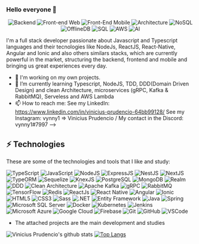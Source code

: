 ### Hello everyone 👋

<p align="center">
  
  <img alt="Backend" src="https://img.shields.io/badge/Backend-NodeJS%20%26%20Spring-green" />

  <img alt="Front-end Web" src="https://img.shields.io/badge/Web-React%20%7C%20Angular-blue" />
  
  <img alt="Front-End Mobile" src="https://img.shields.io/badge/Mobile-React--Native%20%7C%20Ionic-blue" />
  
  <img alt="Architecture" src="https://img.shields.io/badge/Architecture-DDD%20%26%20Clean%20architecture-brightgreen" />

  <img alt="NoSQL" src="https://img.shields.io/badge/NoSQL-MongoDB-green" />
    
  <img alt="OfflineDB" src="https://img.shields.io/badge/OfflineDB-Realm-ef476f" />

  <img alt="SQL" src="https://img.shields.io/badge/SQL-PosgreSQL-blue" />
  
  <img alt="AWS" src="https://img.shields.io/badge/Cloud-AWS-orange" />
  
  <img alt="AI" src="https://img.shields.io/badge/AI-TensorFlow-f8961e" />
 
</p>

I'm a full stack developer passionate about Javascript and Typescript languages and their tecnologies like NodeJs, ReactJS, React-Native, Angular and Ionic and also others similars stacks, which are currently powerful in the market, structuring the backend, frontend and mobile and bringing us great experiences every day. 

- 🔭 I'm working on my own projects.
- 🌱 I’m currently learning Typescript, NodeJS, TDD, DDD(Domain Driven Design) and clean Architecture, microservices (gRPC, Kafka & RabbitMQ), Serveless and AWS Lambda
- 📫 How to reach me: 
  See my LinkedIn: https://www.linkedin.com/in/vinicius-prudencio-64bb99128/
  See my Instagram: vynny1 => Vinicius Prudencio /
  My contact in the Discord: vynny1#7997
-->

## ⚡ Technologies

These are some of the technologies and tools that I like and study:

![TypeScript](https://img.shields.io/badge/-TypeScript-007ACC?style=flat-square&logo=typescript&logoColor=white)
![JavaScript](https://img.shields.io/badge/-JavaScript-ffc43d?style=flat-square&logo=javascript&logoColor=white)
![NodeJS](https://img.shields.io/badge/-Nodejs-339933?style=flat-square&logo=Node.js&logoColor=white)
![ExpressJS](https://img.shields.io/badge/-ExpressJS-green?style=flat-square&logo=expressjs)
![NestJS](https://img.shields.io/badge/-NestJS-E0234E?style=flat-square&logo=nestjs&logoColor=white)
![NextJS](https://img.shields.io/badge/-NextJS-black?style=flat-square&logo=nextjs&logoColor=white)
![TypeORM](https://img.shields.io/badge/-TypeORM-blue?style=flat-typeorm&logo=white)
![Sequelize](https://img.shields.io/badge/-Sequelize-333533?style=flat-sequelize&logo=white)
![KnexJS](https://img.shields.io/badge/-Knex.JS-e16426?style=flat-square&logo=knex.js&logoColor=white)
![PostgreSQL](https://img.shields.io/badge/-PostgreSQL-blue?style=flat-square&logo=postgresql)
![MongoDB](https://img.shields.io/badge/-MongoDB-1a936f?style=flat-square&logo=mongodb&logoColor=white)
![Realm](https://img.shields.io/badge/-Realm-ef476f?style=flat-square&logo=realm&logoColor=white)
![DDD](https://img.shields.io/badge/-DDD-06d6a0?style=flat-square&logo=DDD&logoColor=white)
![Clean Architecture](https://img.shields.io/badge/-Clean%20Architecture-06d6a0?style=flat-square&logo=Clean-Architecture&logoColor=white)
![Apache Kafka](https://img.shields.io/badge/-Apache%20Kafka-343a40?style=flat-square&logo=apache-kafka&logoColor=white)
![gRPC](https://img.shields.io/badge/-gRPC-264653?style=flat-square&logo=grpc&logoColor=white)
![RabbitMQ](https://img.shields.io/badge/-RabbitMQ-e16426?style=flat-square&logo=rabbitmq&logoColor=white)
![TensorFlow](https://img.shields.io/badge/-TensorFlow-f8961e?style=flat-square&logo=TensorFlow&logoColor=white)
![Redis](https://img.shields.io/badge/-Redis-ba181b?style=flat-square&logo=redis&logoColor=white)
![ReactJs](https://img.shields.io/badge/-ReactJS-7209b7?style=flat-square&logo=react&logoColor=white)
![React Native](https://img.shields.io/badge/-React%20Native-7209b7?style=flat-square&logo=react&logoColor=white)
![Angular](https://img.shields.io/badge/-Angular-DD0031?style=flat-square&logo=angular)
![Ionic](https://img.shields.io/badge/-Ionic-3880FF?style=flat-square&logo=ionic&logoColor=white)
![HTML5](https://img.shields.io/badge/-HTML5-E34F26?style=flat-square&logo=html5&logoColor=white)
![CSS3](https://img.shields.io/badge/-CSS3-1572B6?style=flat-square&logo=css3)
![Sass](https://img.shields.io/badge/-Sass-CC6699?style=flat-square&logo=sass&logoColor=white)
![.NET](https://img.shields.io/badge/-.NET-7014e8?style=flat-square&logo=.NET)
![Entity Framework](https://img.shields.io/badge/-Entity%20Framework-4361ee?style=flat-square&logo=entity-framework&logoColor=white)
![Java](https://img.shields.io/badge/-Java-007396?style=flat-square&logo=java)
![Spring](https://img.shields.io/badge/-Spring-6DB33F?style=flat-square&logo=spring&logoColor=white)
![Microsoft SQL Server](https://img.shields.io/badge/-SQL%20Server-CC2927?style=flat-square&logo=microsoft-sql-server&logoColor=white)
![Docker](https://img.shields.io/badge/-Docker-f8f4f2?style=flat-square&logo=docker&logoColor=docker)
![Kubernetes](https://img.shields.io/badge/Kubernetes-0089D6?style=flat-square&logo=kubernetes&logoColor=white)
![Jenkins](https://img.shields.io/badge/Jenkins-ff005e?style=flat-square&logo=jenkins&logoColor=white)
![Microsoft Azure](https://img.shields.io/badge/Microsoft%20Azure-0089D6?style=flat-square&logo=microsoft-azure&logoColor=white)
![Google Cloud](https://img.shields.io/badge/Google%20Cloud-4285F4?style=flat-square&logo=google-cloud&logoColor=white)
![Firebase](https://img.shields.io/badge/Firebase-FFCA28?style=flat-square&logo=firebase&logoColor=white)
![Git](https://img.shields.io/badge/-Git-black?style=flat-square&logo=git)
![GitHub](https://img.shields.io/badge/-GitHub-181717?style=flat-square&logo=github)
![VSCode](https://img.shields.io/badge/-VSCode-007ACC?style=flat-square&logo=visual-studio-code&logoColor=white)



- The attached projects are the main development and studies

![Vinicius Prudencio's github stats](https://github-readme-stats.vercel.app/api?username=vynnydev&show_icons=true)
[![Top Langs](https://github-readme-stats.vercel.app/api/top-langs/?username=vynnydev&layout=compact)](https://github.com/vynnydev/github-readme-stats)
